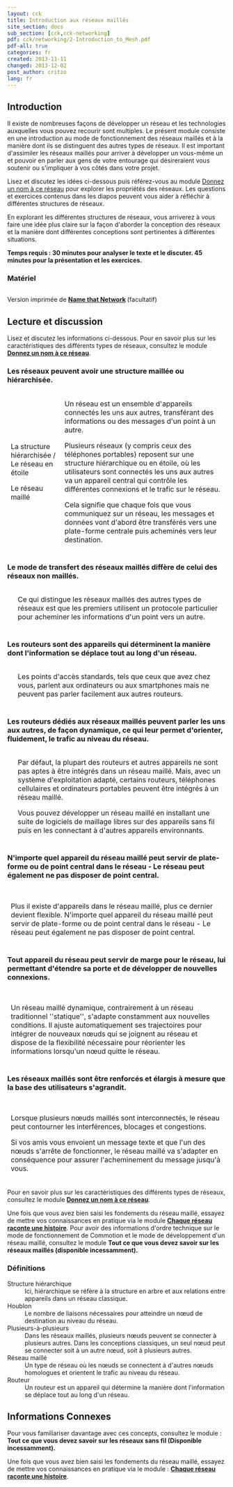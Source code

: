 ```yaml
---
layout: cck
title: Introduction aux réseaux maillés
site_section: docs
sub_section: [cck,cck-networking]
pdf: cck/networking/2-Introduction_to_Mesh.pdf
pdf-all: true
categories: fr
created: 2013-11-11
changed: 2013-12-02
post_author: critzo
lang: fr
---
```

<section id="introduction">
<h2>Introduction</h2>

<p>Il existe de nombreuses façons de développer un réseau et les technologies auxquelles vous pouvez recourir sont multiples. Le présent module consiste en une introduction au mode de fonctionnement des réseaux maillés et à la manière dont ils se distinguent des autres types de réseaux. Il est important d'assimiler les réseaux maillés pour arriver à développer un vous-même un et pouvoir en parler aux gens de votre entourage qui désireraient vous soutenir ou s'impliquer à vos côtés dans votre projet. </p>

<p>Lisez et discutez les idées ci-dessous puis référez-vous au module <a href="/files/cck_name_that_network.pdf">Donnez un nom à ce réseau</a> pour explorer les propriétés des réseaux. Les questions et exercices contenus dans les diapos peuvent vous aider à réfléchir à différentes structures de réseaux. </p>

<p>En explorant les différentes structures de réseaux, vous arriverez à vous faire une idée plus claire sur la façon d'aborder la conception des réseaux et la manière dont différentes conceptions sont pertinentes à différentes situations. </p>

<p><strong>Temps requis : 30 minutes pour analyser le texte et le discuter. 45 minutes pour la présentation et les exercices. </strong></p>
</section>
<section id="materials-and-supplies-needed">
<h3>Matériel</h3>

<p><img alt="" src="/files/styles/large/public/intro_to_mesh_presentation.png" /></p>

<p>Version imprimée de <strong><a href="/files/cck_name_that_network.pdf">Name that Network</a> </strong>(facultatif)</p>
</section>
<section id="read-and-discuss">
<h2>Lecture et discussion </h2>

<p>Lisez et discutez les informations ci-dessous. Pour en savoir plus sur les caractéristiques des différents types de réseaux, consultez le module <a href="/files/cck_name_that_network.pdf"><strong>Donnez un nom à ce réseau</strong></a>.</p>

<h3>Les réseaux peuvent avoir une structure maillée ou hiérarchisée. </h3>

<table border="0" cellpadding="0" cellspacing="0" style="width: 500px;">
<tr style="border:hidden;">
<td>
<p class="rtecenter"><img alt="" src="/files/styles/large/public/learn_about_mesh_hier_dots.png" />La structure hiérarchisée /<br>
Le réseau en étoile</p>
<p class="rtecenter"><img alt="" src="/files/styles/large/public/learn_about_mesh_mesh_dots.png" />Le réseau maillé</p>
</td>
<td>
<p>Un réseau est un ensemble d'appareils connectés les uns aux autres, transférant des informations ou des messages d'un point à un autre. </p>
<p>Plusieurs réseaux (y compris ceux des téléphones portables) reposent sur une structure hiérarchique ou en étoile, où les utilisateurs sont connectés les uns aux autres va un appareil central qui contrôle les différentes connexions et le trafic sur le  réseau. </p>
<p>Cela signifie que chaque fois que vous  communiquez sur un réseau, les messages et données vont d'abord être transférés vers une plate-forme centrale puis acheminés vers leur destination.</p>
</td>
</tr>
</table>
<h3>Le mode de transfert des réseaux maillés diffère de celui des réseaux non maillés. </h3>

<table border="0" cellpadding="0" cellspacing="0" style="width: 500px;">
<tr style="border:hidden;">
<td>
<p><img alt="" src="/files/styles/large/public/learn_about_mesh_hier_route.png" /></p>
<p><img alt="" src="/files/styles/large/public/learn_about_mesh_mesh_route.png"></p>
</td>
<td>
<p>Ce qui distingue les réseaux maillés des autres types de réseaux est que les premiers utilisent un protocole particulier pour acheminer les informations d'un point vers un autre. </p>
</td>
</tr>
</table>
<h3>Les routeurs sont des appareils qui déterminent la manière dont l'information se déplace tout au long d'un réseau. </h3>

<table border="0" cellpadding="0" cellspacing="0" style="width: 500px;">
<tr style="border:hidden;">
<td>
<p><img alt="" src="/files/styles/large/public/learn_about_mesh_router_laptops.png" /></p>
</td>
<td>
<p>Les points d'accès standards, tels que ceux que avez chez vous, parlent aux ordinateurs ou aux smartphones mais ne peuvent pas parler facilement aux autres routeurs. </p>
</td>
</tr>
</table>
<h3>Les routeurs dédiés aux réseaux maillés peuvent parler les uns aux autres, de façon dynamique, ce qui leur permet d'orienter, fluidement, le trafic au niveau du réseau. </h3>

<table border="0" cellpadding="0" cellspacing="0" style="width: 500px;">
<tr style="border:hidden;">
<td>
<p><img alt="" src="/files/styles/large/public/learn_about_mesh_simple_routers.png"></p>
</td>
<td>
<p>Par défaut, la plupart des routeurs et autres appareils ne sont pas aptes à être intégrés dans un réseau maillé. Mais, avec un système d'exploitation adapté, certains routeurs, téléphones cellulaires et ordinateurs portables peuvent être intégrés à un réseau maillé.</p>
<p>Vous pouvez développer un réseau maillé en installant une suite de logiciels de maillage libres sur des appareils sans fil puis en les connectant à d'autres appareils environnants. </p>
</td>
</tr>
</table>
<h3>N'importe quel appareil du réseau maillé peut servir de plate-forme ou de point central dans le réseau - Le réseau peut également ne pas disposer de point central. </h3>

<table border="0" cellpadding="0" cellspacing="0" style="width: 500px;">
<tr style="border:hidden;">
<td>
<p><img alt="" src="/files/styles/large/public/learn_about_mesh_complex_routers.png" /></p>
<p>Plus il existe d'appareils dans le réseau maillé, plus ce dernier devient flexible. N'importe quel appareil du réseau maillé peut servir de plate-forme ou de point central dans le réseau - Le réseau peut également ne pas disposer de point central. </p>
</td>
</tr>
</table>
<h3>Tout appareil du réseau peut servir de marge pour le réseau, lui permettant d'étendre sa porte et de développer de nouvelles connexions.</h3>

<table border="0" cellpadding="0" cellspacing="0" style="width: 500px;">
<tr style="border:hidden;">
<td>
<p><img alt="" src="/files/styles/large/public/learn_about_mesh_complex_routers2.png" /></p>
<p>Un réseau maillé dynamique, contrairement à un réseau traditionnel ''statique'', s'adapte constamment aux nouvelles conditions. Il ajuste automatiquement ses trajectoires pour intégrer de nouveaux nœuds qui se joignent au réseau et dispose de la flexibilité nécessaire pour réorienter les informations lorsqu'un nœud quitte le réseau. </p>
</td>
</tr>
</table>
<h3>Les réseaux maillés sont être renforcés et élargis à mesure que la base des utilisateurs s'agrandit. </h3>

<table border="0" cellpadding="0" cellspacing="0" style="width: 500px;">
<tr style="border:hidden;">
<td>
<p><img alt="" src="/files/styles/large/public/learn_about_mesh_complex_routers3.png"/></p>
<p>Lorsque plusieurs nœuds maillés sont interconnectés, le réseau peut contourner les interférences, blocages et congestions. </p>
<p>Si vos amis vous envoient un message texte et que l'un des nœuds s'arrête de fonctionner, le réseau maillé va s'adapter en conséquence pour assurer l'acheminement du message jusqu'à vous.</p>
</td>
</tr>
</table>
<p>Pour en savoir plus sur les caractéristiques des différents types de réseaux, consultez le module <strong><a href="/files/cck_name_that_network.pdf">Donnez un nom à ce réseau</a></strong>.</p>

<p>Une fois que vous avez bien saisi les fondements du réseau maillé, essayez de mettre vos connaissances en pratique via le module <a href="/docs/cck/planning/design-your-network-every-network-tells-story"><strong>Chaque réseau raconte une histoire</strong></a>. Pour avoir des informations d'ordre technique sur le mode de fonctionnement de Commotion et le mode de développement d'un réseau maillé, consultez le module  <strong>Tout ce que vous devez savoir sur les réseaux maillés (disponible incessamment).</strong></p>
</section>
<section id="section-definitions">
<h3>Définitions</h3>

<dl>
<dt>Structure hiérarchique</dt>
	<dd>Ici, hiérarchique se réfère à la structure en arbre et aux relations entre appareils dans un réseau classique. </dd>
	<dt>Houblon</dt>
	<dd>Le nombre de liaisons nécessaires pour atteindre un nœud de destination au niveau du réseau.  </dd>
	<dt>Plusieurs-à-plusieurs</dt>
	<dd>Dans les réseaux maillés, plusieurs nœuds peuvent se connecter à plusieurs autres. Dans les conceptions classiques, un seul nœud peut se connecter soit à un autre nœud, soit à plusieurs autres.  </dd>
	<dt>Réseau maillé</dt>
	<dd>Un type de réseau où les nœuds se connectent à d'autres nœuds homologues et orientent le trafic au niveau du réseau. </dd>
	<dt>Routeur</dt>
	<dd>Un routeur est un appareil qui détermine la manière dont l'information se déplace tout au long d'un réseau.</dd>
</dl>
</section>
<section id="section-related-information">
<h2>Informations Connexes</h2>

<p>Pour vous familiariser davantage avec ces concepts, consultez le module : <strong> Tout ce que vous devez savoir sur les réseaux sans fil (Disponible incessamment).</strong></p>

<p>Une fois que vous avez bien saisi les fondements du réseau maillé, essayez de mettre vos connaissances en pratique via le module : <a href="/fr/docs/cck/planning/design-your-network-every-network-tells-story"><strong>Chaque réseau raconte une histoire</strong></a>.</p>
</section>
